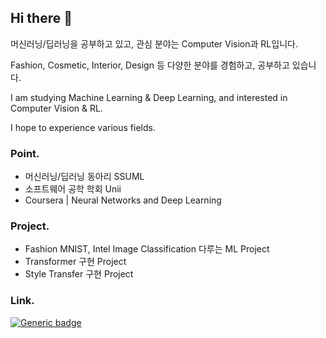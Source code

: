## Hi there 👋

<!--
**soline013/soline013** is a ✨ _special_ ✨ repository because its `README.md` (this file) appears on your GitHub profile.

Here are some ideas to get you started:

- 🔭 I’m currently working on ...
- 🌱 I’m currently learning ...
- 👯 I’m looking to collaborate on ...
- 🤔 I’m looking for help with ...
- 💬 Ask me about ...
- 📫 How to reach me: ...
- 😄 Pronouns: ...
- ⚡ Fun fact: ...
-->

머신러닝/딥러닝을 공부하고 있고, 관심 분야는 Computer Vision과 RL입니다.

Fashion, Cosmetic, Interior, Design 등 다양한 분야를 경험하고, 공부하고 있습니다.

I am studying Machine Learning & Deep Learning, and interested in Computer Vision & RL.

I hope to experience various fields.

### Point.
- 머신러닝/딥러닝 동아리 SSUML
- 소프트웨어 공학 학회 Unii
- Coursera | Neural Networks and Deep Learning

### Project.
- Fashion MNIST, Intel Image Classification 다루는 ML Project
- Transformer 구현 Project
- Style Transfer 구현 Project

### Link.

[![Generic badge](https://shields.io/badge/Linkedin-Hyeonsol-blue.svg)](https://www.linkedin.com/in/hyeonsol-sim/)
<!-- [![Generic badge](https://shields.io/badge/Notion-Machine_Learning-blue.svg)](https://www.notion.so/asollie/Machine-Learning-f4a1ecdfd6d94ce1899b007b47663b30) -->
